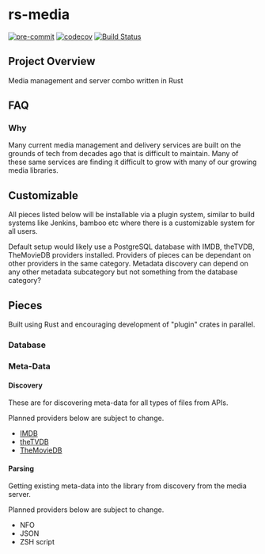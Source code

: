 # rs-media

[![pre-commit](https://img.shields.io/badge/pre--commit-enabled-brightgreen?logo=pre-commit&logoColor=white)](https://github.com/pre-commit/pre-commit)
[![codecov](https://codecov.io/gh/reynn/rs-media/branch/master/graph/badge.svg)](https://codecov.io/gh/reynn/rs-media)
[![Build Status](https://reynn.visualstudio.com/rs-media/_apis/build/status/reynn.rs-media?branchName=master)](https://reynn.visualstudio.com/rs-media/_build/latest?definitionId=2&branchName=master)

## Project Overview

Media management and server combo written in Rust

## FAQ

### Why

Many current media management and delivery services are built on the grounds of
tech from decades ago that is difficult to maintain. Many of these same services
are finding it difficult to grow with many of our growing media libraries.

## Customizable

All pieces listed below will be installable via a plugin system, similar to build
systems like Jenkins, bamboo etc where there is a customizable system for all users.

Default setup would likely use a PostgreSQL database with IMDB, theTVDB, TheMovieDB
providers installed. Providers of pieces can be dependant on other providers in the
same category. Metadata discovery can depend on any other metadata subcategory but
not something from the database category?

## Pieces

Built using Rust and encouraging development of "plugin" crates in parallel.

### Database

### Meta-Data

#### Discovery

These are for discovering meta-data for all types of files from APIs.

Planned providers below are subject to change.

- [IMDB](https://www.imdb.org/)
- [theTVDB](https://www.thetvdb.org)
- [TheMovieDB](https://www.themoviedb.org)

#### Parsing

Getting existing meta-data into the library from discovery from the media server.

Planned providers below are subject to change.

- NFO
- JSON
- ZSH script
